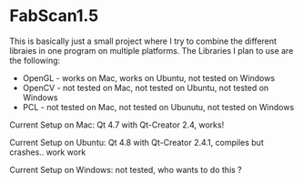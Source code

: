 FabScan1.5
==========

This is basically just a small project where I try to combine the different libraies in one program on multiple platforms.
The Libraries I plan to use are the following:
* OpenGL - works on Mac, works on Ubuntu, not tested on Windows
* OpenCV - not tested on Mac, not tested on Ubuntu, not tested on Windows
* PCL - not tested on Mac, not tested on Ubunutu, not tested on Windows

Current Setup on Mac: Qt 4.7 with Qt-Creator 2.4, works!

Current Setup on Ubuntu: Qt 4.8 with Qt-Creator 2.4.1, compiles but crashes.. work work

Current Setup on Windows: not tested, who wants to do this ?